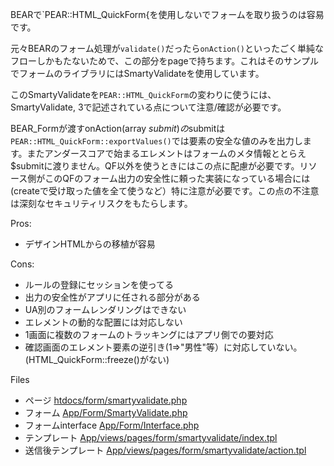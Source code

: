 
BEARで`PEAR::HTML_QuickForm{を使用しないでフォームを取り扱うのは容易です。

元々BEARのフォーム処理が`validate()`だったら`onAction()`といったごく単純なフローしかもたないためで、この部分をpageで持ちます。これはそのサンプルでフォームのライブラリにはSmartyValidateを使用しています。

このSmartyValidateを`PEAR::HTML_QuickForm`の変わりに使うには、SmartyValidate, 3で記述されている点について注意/確認が必要です。

BEAR_Formが渡すonAction(array $submit)の$submitは`PEAR::HTML_QuickForm::exportValues()`では要素の安全な値のみを出力します。またアンダースコアで始まるエレメントはフォームのメタ情報ととらえ$submitに渡りません。QF以外を使うときにはこの点に配慮が必要です。リソース側がこのQFのフォーム出力の安全性に頼った実装になっている場合には(createで受け取った値を全て使うなど）特に注意が必要です。この点の不注意は深刻なセキュリティリスクをもたらします。

Pros:
 * デザインHTMLからの移植が容易

Cons:

 * ルールの登録にセッションを使ってる
 * 出力の安全性がアプリに任される部分がある
 * UA別のフォームレンダリングはできない
 * エレメントの動的な配置には対応しない
 * 1画面に複数のフォームのトラッキングにはアプリ側での要対応
 * 確認画面のエレメント要素の逆引き(1=>"男性"等）に対応していない。(HTML\_QuickForm::freeze()がない)

Files
* ページ [htdocs/form/smartyvalidate.php](htdocs/form/smartyvalidate.php)
* フォーム [App/Form/SmartyValidate.php](App/Form/SmartyValidate.php)
* フォームinterface [App/Form/Interface.php](App/Form/Interface.php)
* テンプレート [App/views/pages/form/smartyvalidate/index.tpl](App/views/pages/form/smartyvalidate/index.tpl)
* 送信後テンプレート [App/views/pages/form/smartyvalidate/action.tpl](App/views/pages/form/smartyvalidate/action.tpl)
